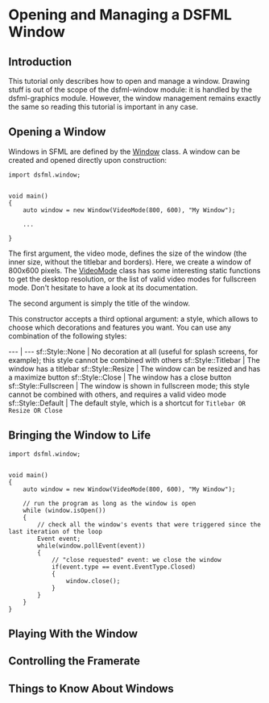 Opening and Managing a DSFML Window
=====

Introduction
---

This tutorial only describes how to open and manage a window. Drawing stuff is out of the scope of the dsfml-window module: it is handled by the dsfml-graphics module. However, the window management remains exactly the same so reading this tutorial is important in any case.

Opening a Window
---

Windows in SFML are defined by the [Window](https://github.com/Jebbs/DSFML/blob/master/src/dsfml/window/window.d) class. A window can be created and opened directly upon construction:

```
import dsfml.window;


void main()
{
	auto window = new Window(VideoMode(800, 600), "My Window");

	...

}
```

The first argument, the video mode, defines the size of the window (the inner size, without the titlebar and borders). Here, we create a window of 800x600 pixels.
The [VideoMode](https://github.com/Jebbs/DSFML/blob/master/src/dsfml/window/videomode.d) class has some interesting static functions to get the desktop resolution, or the list of valid video modes for fullscreen mode. Don't hesitate to have a look at its documentation.

The second argument is simply the title of the window.

This constructor accepts a third optional argument: a style, which allows to choose which decorations and features you want. You can use any combination of the following styles: 

--- | ---
sf::Style::None | No decoration at all (useful for splash screens, for example); this style cannot be combined with others
sf::Style::Titlebar | The window has a titlebar
sf::Style::Resize | The window can be resized and has a maximize button
sf::Style::Close | The window has a close button
sf::Style::Fullscreen | The window is shown in fullscreen mode; this style cannot be combined with others, and requires a valid video mode
sf::Style::Default | The default style, which is a shortcut for `Titlebar OR Resize OR Close`

Bringing the Window to Life
---

```
import dsfml.window;


void main()
{
	auto window = new Window(VideoMode(800, 600), "My Window");

	// run the program as long as the window is open
	while (window.isOpen())
    {
    	// check all the window's events that were triggered since the last iteration of the loop
        Event event;
        while(window.pollEvent(event))
        {
        	// "close requested" event: we close the window
            if(event.type == event.EventType.Closed)
            {
                window.close();
            }
        }
    }
}
```

Playing With the Window
---

Controlling the Framerate
---

Things to Know About Windows
---